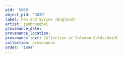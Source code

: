 ```yaml
---
pid: '5668'
object_pid: '3839'
label: Pan and Syrinx (England)
artist: janbrueghel
provenance_date:
provenance_location:
provenance_text: Collection of Solomon Goldschmidt
collection: provenance
order: '1894'
---
```

